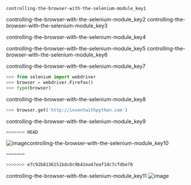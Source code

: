 ```ngMeta
controlling-the-browser-with-the-selenium-module_key1
```

controlling-the-browser-with-the-selenium-module_key2
controlling-the-browser-with-the-selenium-module_key3


controlling-the-browser-with-the-selenium-module_key4


controlling-the-browser-with-the-selenium-module_key5
controlling-the-browser-with-the-selenium-module_key6


controlling-the-browser-with-the-selenium-module_key7


```python
>>> from selenium import webdriver
>>> browser = webdriver.Firefox()
>>> type(browser)
```
controlling-the-browser-with-the-selenium-module_key8
```python
>>> browser.get('http://inventwithpython.com')
```
controlling-the-browser-with-the-selenium-module_key9
```python
<<<<<<< HEAD
```
![image](assets/000018.jpg)controlling-the-browser-with-the-selenium-module_key10
```python
=======
```
```python
>>>>>>> e7c92b8136151bdc6c9b42ea47eaf1dc7cfdbe70
```
controlling-the-browser-with-the-selenium-module_key11
![image](assets/000018.jpg)